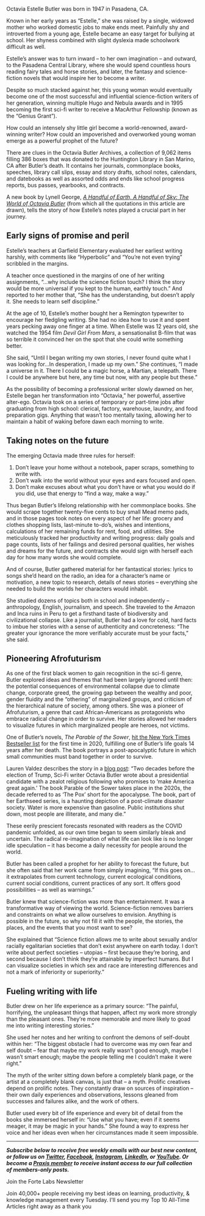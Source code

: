 Octavia Estelle Butler was born in 1947 in Pasadena, CA.

Known in her early years as “Estelle,” she was raised by a single, widowed mother who worked domestic jobs to make ends meet. Painfully shy and introverted from a young age, Estelle became an easy target for bullying at school. Her shyness combined with slight dyslexia made schoolwork difficult as well.

Estelle’s answer was to turn inward – to her own imagination – and outward, to the Pasadena Central Library, where she would spend countless hours reading fairy tales and horse stories, and later, the fantasy and science-fiction novels that would inspire her to become a writer.  

Despite so much stacked against her, this young woman would eventually become one of the most successful and influential science-fiction writers of her generation, winning multiple Hugo and Nebula awards and in 1995 becoming the first sci-fi writer to receive a MacArthur Fellowship (known as the “Genius Grant”).

How could an intensely shy little girl become a world-renowned, award-winning writer? How could an impoverished and overworked young woman emerge as a powerful prophet of the future?

There are clues in the Octavia Butler Archives, a collection of 9,062 items filling 386 boxes that was donated to the Huntington Library in San Marino, CA after Butler’s death. It contains her journals, commonplace books, speeches, library call slips, essay and story drafts, school notes, calendars, and datebooks as well as assorted odds and ends like school progress reports, bus passes, yearbooks, and contracts. 

A new book by Lynell George, [_A Handful of Earth, A Handful of Sky: The World of Octavia Butler_](https://www.amazon.com/Handful-Earth-Sky-Octavia-Butler/dp/1626400636/ref=sr_1_21?dchild=1&keywords=octavia+butler&qid=1627839111&sr=8-21) (from which all the quotations in this article are drawn), tells the story of how Estelle’s notes played a crucial part in her journey.

## Early signs of promise and peril

Estelle’s teachers at Garfield Elementary evaluated her earliest writing harshly, with comments like “Hyperbolic” and “You’re not even trying” scribbled in the margins. 

A teacher once questioned in the margins of one of her writing assignments, “…why include the science fiction touch? I think the story would be more universal if you kept to the human, earthly touch.” And reported to her mother that, “She has the understanding, but doesn’t apply it. She needs to learn self discipline.”

At the age of 10, Estelle’s mother bought her a Remington typewriter to encourage her fledgling writing. She had no idea how to use it and spent years pecking away one finger at a time. When Estelle was 12 years old, she watched the 1954 film _Devil Girl From Mars_, a sensationalist B-film that was so terrible it convinced her on the spot that she could write something better. 

She said, “Until I began writing my own stories, I never found quite what I was looking for…In desperation, I made up my own.” She continues, “I made a universe in it. There I could be a magic horse, a Martian, a telepath. There I could be anywhere but here, any time but now, with any people but these.”

As the possibility of becoming a professional writer slowly dawned on her, Estelle began her transformation into “Octavia,” her powerful, assertive alter-ego. Octavia took on a series of temporary or part-time jobs after graduating from high school: clerical, factory, warehouse, laundry, and food preparation gigs. Anything that wasn’t too mentally taxing, allowing her to maintain a habit of waking before dawn each morning to write.

## Taking notes on the future

The emerging Octavia made three rules for herself:

1.  Don’t leave your home without a notebook, paper scraps, something to write with.
2.  Don’t walk into the world without your eyes and ears focused and open.
3.  Don’t make excuses about what you don’t have or what you would do if you did, use that energy to “find a way, make a way.”

Thus began Butler’s lifelong relationship with her commonplace books. She would scrape together twenty-five cents to buy small Mead memo pads, and in those pages took notes on every aspect of her life: grocery and clothes shopping lists, last-minute to-do’s, wishes and intentions, calculations of her remaining funds for rent, food, and utilities. She meticulously tracked her productivity and writing progress: daily goals and page counts, lists of her failings and desired personal qualities, her wishes and dreams for the future, and contracts she would sign with herself each day for how many words she would complete.

And of course, Butler gathered material for her fantastical stories: lyrics to songs she’d heard on the radio, an idea for a character’s name or motivation, a new topic to research, details of news stories – everything she needed to build the worlds her characters would inhabit. 

She studied dozens of topics both in school and independently – anthropology, English, journalism, and speech. She traveled to the Amazon and Inca ruins in Peru to get a firsthand taste of biodiversity and civilizational collapse. Like a journalist, Butler had a love for cold, hard facts to imbue her stories with a sense of authenticity and concreteness: “The greater your ignorance the more verifiably accurate must be your facts,” she said.

## Pioneering Afrofuturism

As one of the first black women to gain recognition in the sci-fi genre, Butler explored ideas and themes that had been largely ignored until then: the potential consequences of environmental collapse due to climate change, corporate greed, the growing gap between the wealthy and poor, gender fluidity and the “othering” of marginalized groups, and criticism of the hierarchical nature of society, among others. She was a pioneer of Afrofuturism, a genre that cast African-Americans as protagonists who embrace radical change in order to survive. Her stories allowed her readers to visualize futures in which marginalized people are heroes, not victims.

One of Butler’s novels, _The Parable of the Sower_, [hit the New York Times Bestseller list](https://lithub.com/octavia-butler-has-finally-made-the-new-york-times-best-seller-list/) for the first time in 2020, fulfilling one of Butler’s life goals 14 years after her death. The book portrays a post-apocalyptic future in which small communities must band together in order to survive. 

Lauren Valdez describes the story in a [blog post](https://laurenvaldez.com/blog/2020/4/30/nd2p7yfhdu13fe05dskq0aj647r49o): “Two decades before the election of Trump, Sci-Fi writer Octavia Butler wrote about a presidential candidate with a zealot religious following who promises to ‘make America great again.’ The book Parable of the Sower takes place in the 2020s, the decade referred to as ‘The Pox’ short for the apocalypse. The book, part of her Earthseed series, is a haunting depiction of a post-climate disaster society. Water is more expensive than gasoline. Public institutions shut down, most people are illiterate, and many die.” 

These eerily prescient forecasts resonated with readers as the COVID pandemic unfolded, as our own time began to seem similarly bleak and uncertain. The radical re-imagination of what life can look like is no longer idle speculation – it has become a daily necessity for people around the world.

Butler has been called a prophet for her ability to forecast the future, but she often said that her work came from simply imagining, “If this goes on… it extrapolates from current technology, current ecological conditions, current social conditions, current practices of any sort. It offers good possibilities – as well as warnings.”

Butler knew that science-fiction was more than entertainment. It was a transformative way of viewing the world. Science-fiction removes barriers and constraints on what we allow ourselves to envision. Anything is possible in the future, so why not fill it with the people, the stories, the places, and the events that you most want to see? 

She explained that “Science fiction allows me to write about sexually and/or racially egalitarian societies that don’t exist anywhere on earth today. I don’t write about perfect societies – utopias – first because they’re boring, and second because I don’t think they’re attainable by imperfect humans. But I can visualize societies in which sex and race are interesting differences and not a mark of inferiority or superiority.” 

## Fueling writing with life

Butler drew on her life experience as a primary source: “The painful, horrifying, the unpleasant things that happen, affect my work more strongly than the pleasant ones. They’re more memorable and more likely to goad me into writing interesting stories.”

She used her notes and her writing to confront the demons of self-doubt within her: “The biggest obstacle I had to overcome was my own fear and self doubt – fear that maybe my work really wasn’t good enough, maybe I wasn’t smart enough; maybe the people telling me I couldn’t make it were right.”

The myth of the writer sitting down before a completely blank page, or the artist at a completely blank canvas, is just that – a myth. Prolific creatives depend on prolific notes. They constantly draw on sources of inspiration – their own daily experiences and observations, lessons gleaned from successes and failures alike, and the work of others. 

Butler used every bit of life experience and every bit of detail from the books she immersed herself in: “Use what you have; even if it seems meager, it may be magic in your hands.” She found a way to express her voice and her ideas even when her circumstances made it seem impossible.

___

_**Subscribe below to receive free weekly emails with our best new content, or follow us on [Twitter](https://twitter.com/fortelabs/), [Facebook](https://www.facebook.com/fortelabs/), [Instagram](https://www.instagram.com/fortelabsco/), [LinkedIn](https://www.linkedin.com/in/tiagoforte/), or [YouTube](https://www.youtube.com/user/simulacrumsquared/). Or become a [Praxis member](https://fortelabs.co/about-praxis/) to receive instant access to our full collection of members-only posts.**_

Join the Forte Labs Newsletter

Join 40,000+ people receiving my best ideas on learning, productivity, & knowledge management every Tuesday. I'll send you my Top 10 All-Time Articles right away as a thank you